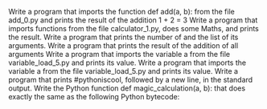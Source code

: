 Write a program that imports the function def add(a, b): from the file add_0.py and prints the result of the addition 1 + 2 = 3
Write a program that imports functions from the file calculator_1.py, does some Maths, and prints the result.
Write a program that prints the number of and the list of its arguments.
Write a program that prints the result of the addition of all arguments
Write a program that imports the variable a from the file variable_load_5.py and prints its value.
Write a program that imports the variable a from the file variable_load_5.py and prints its value.
Write a program that prints #pythoniscool, followed by a new line, in the standard output.
Write the Python function def magic_calculation(a, b): that does exactly the same as the following Python bytecode:
